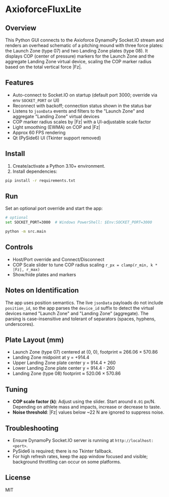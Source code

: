 AxioforceFluxLite
=================================

Overview
--------
This Python GUI connects to the Axioforce DynamoPy Socket.IO stream and renders an overhead schematic of a pitching mound with three force plates: the Launch Zone (type 07) and two Landing Zone plates (type 08). It displays COP (center of pressure) markers for the Launch Zone and the aggregate Landing Zone virtual device, scaling the COP marker radius based on the total vertical force |Fz|.

Features
--------
- Auto-connect to Socket.IO on startup (default port 3000; override via env `SOCKET_PORT` or UI)
- Reconnect with backoff; connection status shown in the status bar
- Listens to `jsonData` events and filters to the "Launch Zone" and aggregate "Landing Zone" virtual devices
- COP marker radius scales by |Fz| with a UI-adjustable scale factor
- Light smoothing (EWMA) on COP and |Fz|
- Approx 60 FPS rendering
- Qt (PySide6) UI (Tkinter support removed)

Install
-------
1. Create/activate a Python 3.10+ environment.
2. Install dependencies:

```bash
pip install -r requirements.txt
```

Run
---
Set an optional port override and start the app:

```bash
# optional
set SOCKET_PORT=3000  # Windows PowerShell: $Env:SOCKET_PORT=3000

python -m src.main
```

Controls
--------
- Host/Port override and Connect/Disconnect
- COP Scale slider to tune COP radius scaling `r_px = clamp(r_min, k * |Fz|, r_max)`
- Show/hide plates and markers

Notes on Identification
-----------------------
The app uses position semantics. The live `jsonData` payloads do not include `position_id`, so the app parses the `device_id` suffix to detect the virtual devices named "Launch Zone" and "Landing Zone" (aggregate). The parsing is case-insensitive and tolerant of separators (spaces, hyphens, underscores).

Plate Layout (mm)
-----------------
- Launch Zone (type 07) centered at (0, 0), footprint ≈ 266.06 × 570.86
- Landing Zone midpoint at y = +914.4
- Upper Landing Zone plate center y = 914.4 + 260
- Lower Landing Zone plate center y = 914.4 - 260
- Landing Zone (type 08) footprint ≈ 520.06 × 570.86

Tuning
------
- **COP scale factor (k)**: Adjust using the slider. Start around `0.01` px/N. Depending on athlete mass and impacts, increase or decrease to taste.
- **Noise threshold**: |Fz| values below ~22 N are ignored to suppress noise.

Troubleshooting
---------------
- Ensure DynamoPy Socket.IO server is running at `http://localhost:<port>`.
- PySide6 is required; there is no Tkinter fallback.
- For high refresh rates, keep the app window focused and visible; background throttling can occur on some platforms.

License
-------
MIT


